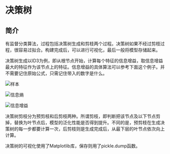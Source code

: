 # 决策树

## 简介

有监督分类算法，过程包括决策树生成和剪枝两个过程。决策树如果不经过剪枝过程，很容易过拟合。构建完成后，可以进行可视化，最后一般将模型存储起来。

决策树生成以ID3为例，即从根节点开始，计算每个特征的信息增益，取信息增益最大的特征作为该节点上的特征。信息增益的具体算法可以参考下面这个例子。并不需要记住原始公式，只需记住带入的数字是什么。

![样本](http://ww1.sinaimg.cn/large/96803f81ly1fz7nlhezzyj20nj0hldi3.jpg)

![信息熵](http://ww1.sinaimg.cn/large/96803f81ly1fz7nm51e6oj20no0hn3zk.jpg)

![信息增益](http://ww1.sinaimg.cn/large/96803f81ly1fz7nmh5866j20nm0hmt9o.jpg)

决策树剪枝分为预剪枝和后剪枝两种。所谓剪枝，即判断把该节点及以下节点剪掉，替换为叶节点后，模型的泛化性能是否得到提升。不同的是，预剪枝在生成决策树的每一步都要计算一次，后剪枝则是生成完成后，从最下层的叶节点依次向上计算。

决策树的可视化使用了Matplotlib库，保存则用了pickle.dump函数。
